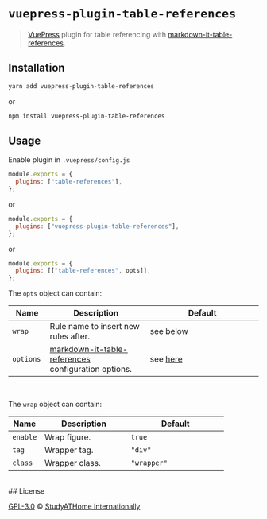 # `vuepress-plugin-table-references`

> [VuePress](https://vuepress.vuejs.org/) plugin for table referencing with [markdown-it-table-references](https://www.npmjs.com/package/markdown-it-table-references).

## Installation

```sh
yarn add vuepress-plugin-table-references
```

or

```sh
npm install vuepress-plugin-table-references
```

## Usage

Enable plugin in `.vuepress/config.js`

```js
module.exports = {
  plugins: ["table-references"],
};
```

or

```js
module.exports = {
  plugins: ["vuepress-plugin-table-references"],
};
```

or

```js
module.exports = {
  plugins: [["table-references", opts]],
};
```

<style>
table { width: 100%;} td:first-child {width: 15%;} td:last-child {width: 45%;}
</style>

The `opts` object can contain:

| Name      | Description                                                                                                        | Default                                                                                                                          |
| --------- | ------------------------------------------------------------------------------------------------------------------ | -------------------------------------------------------------------------------------------------------------------------------- |
| `wrap`    | Rule name to insert new rules after.                                                                               | see below                                                                                                                        |
| `options` | [markdown-it-table-references](https://www.npmjs.com/package/markdown-it-figure-references) configuration options. | see [here](https://github.com/studyathome-internationally/markdown-it-plugins/tree/master/packages/markdown-it-table-references) |

<br/>

The `wrap` object can contain:

| Name     | Description    | Default     |
| -------- | -------------- | ----------- |
| `enable` | Wrap figure.   | `true`      |
| `tag`    | Wrapper tag.   | `"div"`     |
| `class`  | Wrapper class. | `"wrapper"` |

<br/>
## License

[GPL-3.0](https://github.com/studyathome-internationally/vuepress-plugins/blob/master/LICENSE) &copy; [StudyATHome Internationally](https://github.com/studyathome-internationally/)
